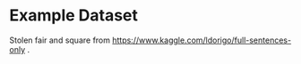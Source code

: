 # Example Dataset

Stolen fair and square from https://www.kaggle.com/ldorigo/full-sentences-only .
